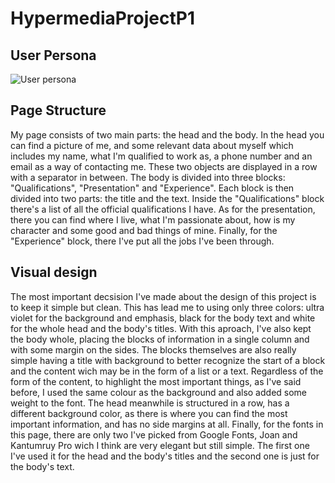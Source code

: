 # HypermediaProjectP1
## User Persona
![User persona](https://github.com/user-attachments/assets/17fe6225-e03b-4538-90a1-7ffed9f47d19)
## Page Structure
My page consists of two main parts: the head and the body. In the head you can find a picture of me, and some relevant data about myself which includes my name, what I'm qualified to work as, a phone number and an email as a way of contacting me. These two objects are displayed in a row with a separator in between. The body is divided into three blocks: "Qualifications", "Presentation" and "Experience". Each block is then divided into two parts: the title and the text. Inside the "Qualifications" block there's a list of all the official qualifications I have. As for the presentation, there you can find where I live, what I'm passionate about, how is my character and some good and bad things of mine. Finally, for the "Experience" block, there I've put all the jobs I've been through.

## Visual design
The most important decsision I've made about the design of this project is to keep it simple but clean. This has lead me to using only three colors: ultra violet for the background and emphasis, black for the body text and white for the whole head and the body's titles. With this aproach, I've also kept the body whole, placing the blocks of information in a single column and with some margin on the sides. The blocks themselves are also really simple having a title with background to better recognize the start of a block and the content wich may be in the form of a list or a text. Regardless of the form of the content, to highlight the most important things, as I've said before, I used the same colour as the background and also added some weight to the font. The head meanwhile is structured in a row, has a different background color, as there is where you can find the most important information, and has no side margins at all. Finally, for the fonts in this page, there are only two I've picked from Google Fonts, Joan and Kantumruy Pro wich I think are very elegant but still simple. The first one I've used it for the head and the body's titles and the second one is just for the body's text.
